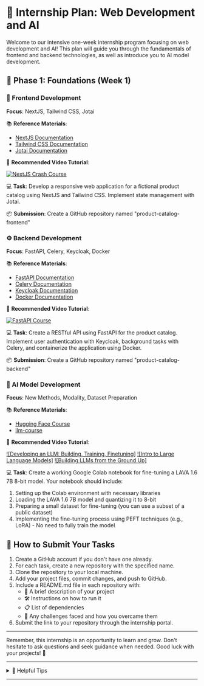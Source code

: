 # 🚀 Internship Plan: Web Development and AI

Welcome to our intensive one-week internship program focusing on web development and AI! This plan will guide you through the fundamentals of frontend and backend technologies, as well as introduce you to AI model development.

## 📅 Phase 1: Foundations (Week 1)

### 🎨 Frontend Development
**Focus**: NextJS, Tailwind CSS, Jotai

📚 **Reference Materials**:
- [NextJS Documentation](https://nextjs.org/docs)
- [Tailwind CSS Documentation](https://tailwindcss.com/docs)
- [Jotai Documentation](https://jotai.org/)

🎥 **Recommended Video Tutorial**:

[![NextJS Crash Course](https://img.youtube.com/vi/mTz0GXj8NN0/0.jpg)](https://www.youtube.com/watch?v=mTz0GXj8NN0 "NextJS Crash Course")

💻 **Task**: Develop a responsive web application for a fictional product catalog using NextJS and Tailwind CSS. Implement state management with Jotai.

📦 **Submission**: Create a GitHub repository named "product-catalog-frontend"

### ⚙️ Backend Development
**Focus**: FastAPI, Celery, Keycloak, Docker

📚 **Reference Materials**:
- [FastAPI Documentation](https://fastapi.tiangolo.com/)
- [Celery Documentation](https://docs.celeryproject.org/en/stable/getting-started/introduction.html)
- [Keycloak Documentation](https://www.keycloak.org/documentation)
- [Docker Documentation](https://docs.docker.com/get-started/)

🎥 **Recommended Video Tutorial**:

[![FastAPI Course](https://img.youtube.com/vi/7t2alSnE2-I/0.jpg)](https://www.youtube.com/watch?v=7t2alSnE2-I "FastAPI Course")

💻 **Task**: Create a RESTful API using FastAPI for the product catalog. Implement user authentication with Keycloak, background tasks with Celery, and containerize the application using Docker.

📦 **Submission**: Create a GitHub repository named "product-catalog-backend"

### 🧠 AI Model Development
**Focus**: New Methods, Modality, Dataset Preparation

📚 **Reference Materials**:
- [Hugging Face Course](https://huggingface.co/course/chapter1/1)
- [llm-course](https://github.com/mlabonne/llm-course)

🎥 **Recommended Video Tutorial**:

[![Developing an LLM: Building, Training, Finetuning]](https://www.youtube.com/watch?v=kPGTx4wcm_w)
[![Intro to Large Language Models]](https://www.youtube.com/watch?v=zjkBMFhNj_g)
[![Building LLMs from the Ground Up]](https://www.youtube.com/watch?v=quh7z1q7-uc)


💻 **Task**: Create a working Google Colab notebook for fine-tuning a LAVA 1.6 7B 8-bit model. Your notebook should include:

1. Setting up the Colab environment with necessary libraries
2. Loading the LAVA 1.6 7B model and quantizing it to 8-bit
3. Preparing a small dataset for fine-tuning (you can use a subset of a public dataset)
4. Implementing the fine-tuning process using PEFT techniques (e.g., LoRA) - No need to fully train the model
   
## 📝 How to Submit Your Tasks

1. Create a GitHub account if you don't have one already.
2. For each task, create a new repository with the specified name.
3. Clone the repository to your local machine.
4. Add your project files, commit changes, and push to GitHub.
5. Include a README.md file in each repository with:
   - 📄 A brief description of your project
   - 🛠️ Instructions on how to run it
   - 📋 List of dependencies
   - 🚧 Any challenges faced and how you overcame them
6. Submit the link to your repository through the internship portal.

---

Remember, this internship is an opportunity to learn and grow. Don't hesitate to ask questions and seek guidance when needed. Good luck with your projects! 🌟

---

<details>
<summary>📌 Helpful Tips</summary>

- Commit your code frequently and write meaningful commit messages.
- Use branching strategies for different features or experiments.
- Document your code as you go - your future self will thank you!
- Don't be afraid to explore beyond the provided materials. Curiosity is key in tech!
- Balance your time between learning and doing. Both are crucial for your growth.

</details>

---
